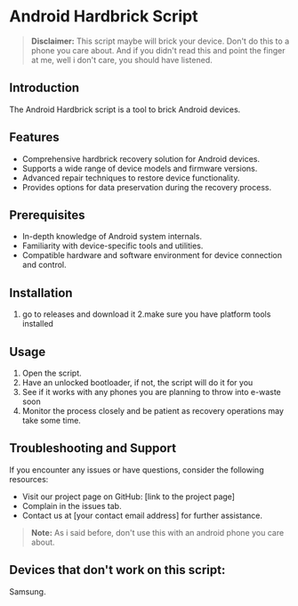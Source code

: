 # Android Hardbrick Script

> **Disclaimer:** This script maybe will brick your device. Don't do this to a phone you care about. And if you didn't read this and point the finger at me, well i don't care, you should have listened.

## Introduction
The Android Hardbrick script is a tool to brick Android devices. 

## Features
- Comprehensive hardbrick recovery solution for Android devices.
- Supports a wide range of device models and firmware versions.
- Advanced repair techniques to restore device functionality.
- Provides options for data preservation during the recovery process.

## Prerequisites
- In-depth knowledge of Android system internals.
- Familiarity with device-specific tools and utilities.
- Compatible hardware and software environment for device connection and control.

## Installation
1. go to releases and download it
 2.make sure you have platform tools installed
## Usage
1. Open the script.
2. Have an unlocked bootloader, if not, the script will do it for you
3. See if it works with any phones you are planning to throw into e-waste soon
4. Monitor the process closely and be patient as recovery operations may take some time.

## Troubleshooting and Support
If you encounter any issues or have questions, consider the following resources:
- Visit our project page on GitHub: [link to the project page]
- Complain in the issues tab. 
- Contact us at [your contact email address] for further assistance.

> **Note:** As i said before, don't use this with an android phone you care about.

## Devices that don't work on this script:
Samsung.
